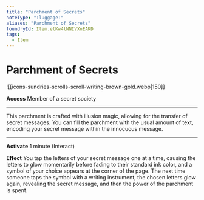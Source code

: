```yaml
---
title: "Parchment of Secrets"
noteType: ":luggage:"
aliases: "Parchment of Secrets"
foundryId: Item.etKw4lNNIVXnEAKD
tags:
  - Item
---
```


# Parchment of Secrets
![[icons-sundries-scrolls-scroll-writing-brown-gold.webp|150]]

**Access** Member of a secret society

* * *

This parchment is crafted with illusion magic, allowing for the transfer of secret messages. You can fill the parchment with the usual amount of text, encoding your secret message within the innocuous message.

* * *

**Activate** 1 minute (Interact)

**Effect** You tap the letters of your secret message one at a time, causing the letters to glow momentarily before fading to their standard ink color, and a symbol of your choice appears at the corner of the page. The next time someone taps the symbol with a writing instrument, the chosen letters glow again, revealing the secret message, and then the power of the parchment is spent.
